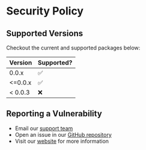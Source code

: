 # Security Policy

## Supported Versions

Checkout the current and supported packages below:

|  Version  |     Supported?     |
|-----------|--------------------|
| 0.0.x     | :white_check_mark: |
| <=0.0.x   | :white_check_mark: |
| < 0.0.3   | :x:                |

## Reporting a Vulnerability

- Email our [support team](mailto:support@scsys.io)
- Open an issue in our [GitHub repository](https://github.com/{{alias}}/{{project_name}}/issues)
- Visit our [website](https://scsys.io) for more information
